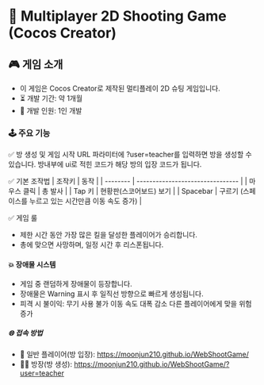 # 🔫 Multiplayer 2D Shooting Game (Cocos Creator)



## 🎮 게임 소개

- 이 게임은 Cocos Creator로 제작된 멀티플레이 2D 슈팅 게임입니다.
- ⏳ 개발 기간: 약 1개월
- 👤 개발 인원: 1인 개발

### 🕹️ 주요 기능
✅ 방 생성 및 게임 시작
URL 파라미터에 ?user=teacher를 입력하면 방을 생성할 수 있습니다.
방내부에 ui로 적힌 코드가 해당 방의 입장 코드가 됩니다.

✅ 기본 조작법
| 조작키      | 동작                               |
| -------- | -------------------------------- |
| 마우스 클릭   | 총 발사                             |
| Tap 키    | 현황판(스코어보드) 보기                    |
| Spacebar | 구르기 (스페이스를 누르고 있는 시간만큼 이동 속도 증가) |


✅ 게임 룰
- 제한 시간 동안 가장 많은 킬을 달성한 플레이어가 승리합니다.
- 총에 맞으면 사망하며, 일정 시간 후 리스폰됩니다.

#### 💥 장애물 시스템
- 게임 중 랜덤하게 장애물이 등장합니다.
- 장애물은 Warning 표시 후 일직선 방향으로 빠르게 생성됩니다.
- 피격 시 불이익:
    무기 사용 불가
    이동 속도 대폭 감소
    다른 플레이어에게 맞을 위험 증가


##### 🌐 접속 방법
- 🔗 일반 플레이어(방 입장):
https://moonjun210.github.io/WebShootGame/
- 🧑‍🏫 방장(방 생성):
https://moonjun210.github.io/WebShootGame/?user=teacher
  
